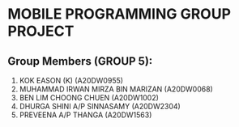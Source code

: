# MOBILE PROGRAMMING GROUP PROJECT
## Group Members (GROUP 5):
1. KOK EASON (K) 						    (A20DW0955)
2. MUHAMMAD IRWAN MIRZA BIN MARIZAN	        (A20DW0068)
3. BEN LIM CHOONG CHUEN				 	    (A20DW1002)
4. DHURGA SHINI A/P SINNASAMY 		       	(A20DW2304)
5. PREVEENA A/P THANGA     					(A20DW1563)
